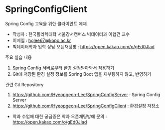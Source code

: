 # SpringConfigClient

Spring Config 교육을 위한 클라이언트 예제

* 작성자 : 한국폴리텍대학 서울강서캠퍼스 빅데이터과 이협건 교수
* 이메일 : hglee67@kopo.ac.kr
* 빅데이터학과 입학 상담 오픈채팅방 : https://open.kakao.com/o/gEd0JIad

주요 실습 내용
1. Spring Config 서버로부터 환경 설정받아와서 적용하기
2. Git에 저장된 환경 설정 정보를 Spring Boot 앱을 재부팅하지 않고, 반영하기

관련 Git Repository
1. https://github.com/Hyeopgeon-Lee/SpringConfigServer : Spring Config Server
2. https://github.com/Hyeopgeon-Lee/SpringConfigClient : 환경설정 저장소

* 학과 수업에 대한 궁금증은 학과 오픈채팅방에 문의 : https://open.kakao.com/o/gEd0JIad
